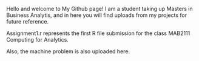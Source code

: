 Hello and welcome to My Github page! I am a student taking up Masters in Business Analytis, and in here you will find uploads from my projects for future reference.

Assignment1.r represents the first R file submission for the class MAB2111 Computing for Analytics.

Also, the machine problem is also uploaded here.

